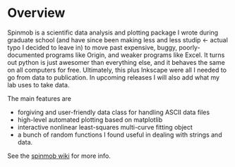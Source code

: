 Overview
========

Spinmob is a scientific data analysis and plotting package I wrote during graduate school (and have since been making less and less studip ← actual typo I decided to leave in) to move past expensive, buggy, poorly-documented programs like Origin, and weaker programs like Excel. It turns out python is just awesomer than everything else, and it behaves the same on all computers for free. Ultimately, this plus Inkscape were all I needed to go from data to publication. In upcoming releases I will also add what my lab uses to take data.

The main features are 

 * forgiving and user-friendly data class for handling ASCII data files 
 * high-level automated plotting based on matplotlib 
 * interactive nonlinear least-squares multi-curve fitting object 
 * a bunch of random functions I found useful in dealing with strings and data. 

See the [spinmob wiki](https://github.com/Spinmob/spinmob/wiki) for more info.
